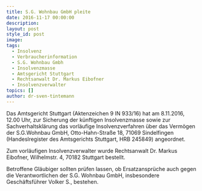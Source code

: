 ```yaml
---
title: S.G. Wohnbau GmbH pleite
date: 2016-11-17 00:00:00
description:
layout: post
style_id: post
image:
tags:
  - Insolvenz
  - Verbraucherinformation
  - S.G. Wohnbau Gmbh
  - Insolvenzmasse
  - Amtsgericht Stuttgart
  - Rechtsanwalt Dr. Markus Eibofner
  - Insolvenzverwalter
topics: []
author: dr-sven-tintemann
---
```



Das Amtsgericht Stuttgart (Aktenzeichen 9 IN 933/16) hat am 8.11.2016, 12.00 Uhr, zur Sicherung der künftigen Insolvenzmasse sowie zur Sachverhaltsklärung das vorläufige Insolvenzverfahren über das Vermögen der S.G.Wohnbau GmbH, Otto-Hahn-Straße 18, 71069 Sindelfingen (Handeslregister des Amtsgerichts Stuttgart, HRB 245849) angeordnet.

Zum vorläufigen Insolvenzverwalter wurde Rechtsanwalt Dr. Markus Eibofner, Wilhelmstr. 4, 70182 Stuttgart bestellt.

Betroffene Gläubiger sollten prüfen lassen, ob Ersatzansprüche auch gegen die Verantwortlichen der S.G. Wohnbau GmbH, insbesondere Geschäftsführer Volker S., bestehen.